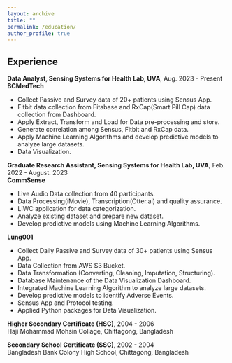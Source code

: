 ```yaml
---
layout: archive
title: ""
permalink: /education/
author_profile: true
---
```





## Experience

**Data Analyst, Sensing Systems for Health Lab, UVA**,  Aug. 2023 - Present  
**BCMedTech**  
- Collect Passive and Survey data of 20+ patients using Sensus App.  
- Fitbit data collection from Fitabase and RxCap(Smart Pill Cap) data collection from Dashboard.  
- Apply Extract, Transform and Load for Data pre-processing and store.  
- Generate correlation among Sensus, Fitbit and RxCap data.  
- Apply Machine Learning Algorithms and develop predictive models to analyze large datasets.  
- Data Visualization.  


**Graduate Research Assistant, Sensing Systems for Health Lab, UVA**,  Feb. 2022 - August. 2023  
**CommSense** 
- Live Audio Data collection from 40 participants.
- Data Processing(iMovie), Transcription(Otter.ai) and quality assurance.
- LIWC application for data categorization.
- Analyze existing dataset and prepare new dataset.
- Develop predictive models using Machine Learning Algorithms.

**Lung001**
- Collect Daily Passive and Survey data of 30+ patients using Sensus App.
- Data Collection from AWS S3 Bucket.
- Data Transformation (Converting, Cleaning, Imputation, Structuring).
- Database Maintenance of the Data Visualization Dashboard.
- Integrated Machine Learning Algorithm to analyze large datasets.
- Develop predictive models to identify Adverse Events.
- Sensus App and Protocol testing.
- Applied Python packages for Data Visualization.





**Higher Secondary Certificate (HSC)**,  2004 - 2006  
Haji Mohammad Mohsin Collage, Chittagong, Bangladesh

**Secondary School Certificate (SSC)**,  2002 - 2004  
Bangladesh Bank Colony High School, Chittagong, Bangladesh
